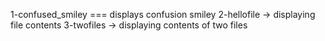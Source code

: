 1-confused_smiley === displays confusion smiley
2-hellofile -> displaying file contents
3-twofiles -> displaying contents of two files
